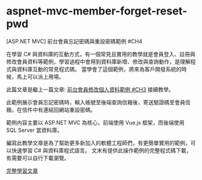 # aspnet-mvc-member-forget-reset-pwd
[ASP.NET MVC] 前台會員忘記密碼與重設密碼範例 #CH4

在學習 C# 與資料庫的互動方式，有一個常見且實用的教學就是會員登入、註冊與修改會員資料等範例，學習過程中會用到資料庫新增、修改與查詢動作，是理解程式與資料庫互動的常見程式碼。
當學會了這個範例，將來為客戶開發系統的時候，馬上可以派上用場。

此篇文章是繼上一篇文章: [前台會員修改個人資料範例 #CH3](https://blog.hungwin.com.tw/aspnet-mvc-member-edit-profile/) 接續教學。

此範例展示會員忘記密碼時，輸入帳號至後端查詢信箱後，寄送驗證碼至會員信箱，在信件中有連結回網站重設密碼。

範例內容主要以 ASP.NET MVC 為核心，前端使用 Vue.js 框架，而後端使用 SQL Server 當資料庫。

編寫此教學文章是為了幫助更多新加入的軟體工程師們，有更簡單實用的範例，可以快速學習
C# 與資料庫程式語言。
文末有提供此操作範例的完整程式碼下載，有需要可以自行下載瀏覽。

[完整學習文章](https://blog.hungwin.com.tw/aspnet-mvc-member-forget-reset-pwd/)
